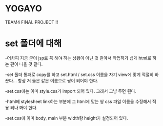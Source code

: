 # YOGAYO

TEAM4 FINAL PROJECT !!

# set 폴더에 대해

-어차피 지금 굳이 jsp로 꼭 해야 하는 상황이 아닌 것 같아서 작업하기 쉽게 html로 하는 편이 나을 것 같다.

-set 폴더 통째로 copy를 하고 set.html / set.css 이름을 자기 view에 맞게 적절히 바꾼다... 항상 저 둘은 같은 이름으로 쌍이 되어야 한다.

-set.css에는 이미 style.css가 import 되어 있다. 그래서 그냥 두면 된다.

-html에 stylesheet link하는 부분에 그 html에 맞는 쌍 css 파일 이름을 수정해서 적용 되나 봐야 한다.

-set.css에 이미 body, main 부분 width랑 height가 설정되어 있다.

